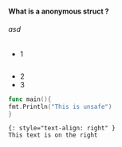 ####  What is a anonymous struct ?

###### asd 

- 1 
```
```
- 2
- 3


```go
func main(){
fmt.Println("This is unsafe")
}
```



```
{: style="text-align: right" }
This text is on the right
```